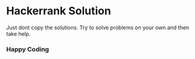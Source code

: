 # Hackerrank Solution

Just dont copy the solutions. Try to solve problems on your own and then take help.

### Happy Coding